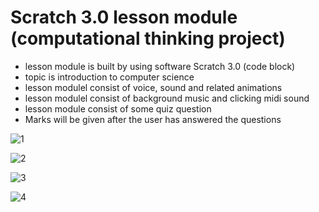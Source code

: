 # Scratch 3.0 lesson module (computational thinking project)

- lesson module is built by using software Scratch 3.0 (code block)
- topic is introduction to computer science
- lesson modulel consist of voice, sound and related animations
- lesson modulel consist of background music and clicking midi sound
- lesson module consist of some quiz question
- Marks will be given after the user has answered the questions

![1](https://user-images.githubusercontent.com/121543177/210033617-102b5784-3d47-49d2-beaf-09a873d05754.jpg)

![2](https://user-images.githubusercontent.com/121543177/210033620-1403b8f5-a587-4911-981e-ec1f476350b6.jpg)

![3](https://user-images.githubusercontent.com/121543177/210033622-affdee86-ce0d-49fa-855f-c93d913aeb82.jpg)

![4](https://user-images.githubusercontent.com/121543177/210033624-2b33c5d4-9f99-4679-9f1a-d1ffd1d51711.jpg)
